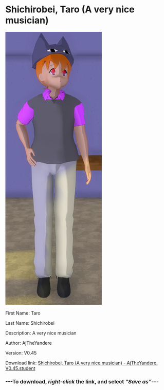 # Shichirobei, Taro (A very nice musician)

<img src = "https://raw.githubusercontent.com/Arbiter1223/Daigaku-Gurashi-Custom-Students/master/Students/Files/Shichirobei%2C%20Taro%20(A%20very%20nice%20musician).png">

First Name: Taro

Last Name: Shichirobei

Description: A very nice musician

Author: AjTheYandere

Version: V0.45

Download link: <a href="https://raw.githubusercontent.com/Arbiter1223/Daigaku-Gurashi-Custom-Students/master/Students/Files/Shichirobei%2C%20Taro%20(A%20very%20nice%20musician)%20-%20AjTheYandere%2C%20V0.45.student">Shichirobei, Taro (A very nice musician) - AjTheYandere, V0.45.student</a>

### ---**To download, _right-click_ the link, and select _"Save as"_**---
